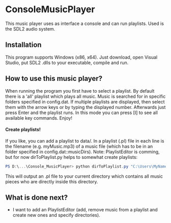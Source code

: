 # ConsoleMusicPlayer

This music player uses as interface a console and can run playlists. Used is the SDL2 audio system.

## Installation
This program supports Windows (x86, x64). Just download, open Visual Studio, put SDL2 .dlls to your executable, compile and run. 

## How to use this music player?
When running the program you first have to select a playlist. By default there is a 'all' playlist which plays all music. Music is searched for in specific folders specified in config.dat. If multiple playlists are displayed, then select them with the arrow keys or by typing the displayed number. Afterwards just press Enter and the playlist runs. In this mode you can press [I] to see all available key commands. Enjoy!
#### Create playlists!
If you like, you can add a playlist to data/. In a playlist (.pl) file in each line is the filename (e.g. myMusic.mp3) of a music file (which has to be in an folder specified in config.dat::musicDirs). Note: PlaylistEditor is comming, but for now dirToPlaylist.py helps to somewhat create playlists:

```powershell
PS D:\...\Console_MusicPlayer> python dirToPlaylist.py "C:\Users\MyName\Musik"
```

This will output an <dir-name>.pl file to your current directory which contains all music pieces who are directly inside this directory. 

## What is done next?
- I want to add an PlaylistEditor (add, remove music from a playlist and create new ones and specify directories).
